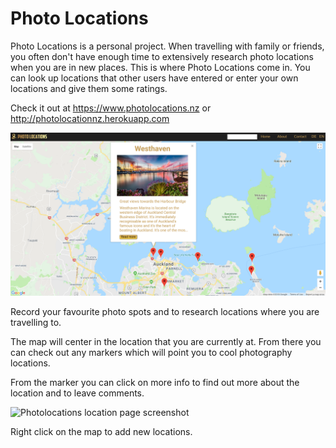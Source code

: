 # Photo Locations

Photo Locations is a personal project. When travelling with family or friends, you often don't have enough time to extensively research photo locations when you are in new places. This is where Photo Locations come in. You can look up locations that other users have entered or enter your own locations and give them some ratings.

Check it out at https://www.photolocations.nz or http://photolocationnz.herokuapp.com

![Photolocations homepage screenshot](/server/public/images/photolocations.PNG)

Record your favourite photo spots and to research locations where you are travelling to.

The map will center in the location that you are currently at. From there you can check out any markers which will point you to cool photography locations.

From the marker you can click on more info to find out more about the location and to leave comments.

![Photolocations location page screenshot](/server/public/images/location.PNG)

Right click on the map to add new locations.
